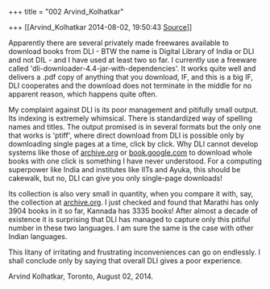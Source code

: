 +++
title = "002 Arvind_Kolhatkar"

+++
[[Arvind_Kolhatkar	2014-08-02, 19:50:43 [Source](https://groups.google.com/g/samskrita/c/Ql_GSm3Yaoo)]]



Apparently there are several privately made freewares available to download books from DLI - BTW the name is Digital Library of India or DLI and not DIL - and I have used at least two so far. I currently use a freeware called 'dli-downloader-4.4-jar-with-dependencies'. It works quite well and delivers a .pdf copy of anything that you download, IF, and this is a big IF, DLI cooperates and the download does not terminate in the middle for no apparent reason, which happens quite often.

  

My complaint against DLI is its poor management and pitifully small output. Its indexing is extremely whimsical. There is standardized way of spelling names and titles. The output promised is in several formats but the only one that works is 'ptiff', where direct download from DLI is possible only by downloading single pages at a time, click by click. Why DLI cannot develop systems like those of [archive.org](http://archive.org) or [book.google.com](http://book.google.com) to download whole books with one click is something I have never understood. For a computing superpower like India and institutes like IITs and Ayuka, this should be cakewalk, but no, DLI can give you only single-page downloads!

  

Its collection is also very small in quantity, when you compare it with, say, the collection at [archive.org](http://archive.org). I just checked and found that Marathi has only 3904 books in it so far, Kannada has 3335 books! After almost a decade of existence it is surprising that DLI has managed to capture only this pitiful number in these two languages. I am sure the same is the case with other Indian languages.

  

This litany of irritating and frustrating inconveniences can go on endlessly. I shall conclude only by saying that overall DLI gives a poor experience.

  

Arvind Kolhatkar, Toronto, August 02, 2014.

